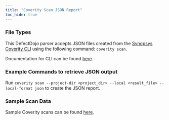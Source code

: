 ```yaml
---
title: "Coverity Scan JSON Report"
toc_hide: true
---
```

### File Types
This DefectDojo parser accepts JSON files created from the [Synopsys Coverity CLI](https://www.synopsys.com/software-integrity/static-analysis-tools-sast/coverity.html) using the following command: `coverity scan`.

Documentation for CLI can be found [here](https://sig-product-docs.synopsys.com/bundle/coverity-docs/page/cli/topics/using_the_coverity_cli.html).

### Example Commands to retrieve JSON output
Run `coverity scan --project-dir <project_dir> --local <result_file> --local-format json` to create the JSON report.

### Sample Scan Data
Sample Coverity scans can be found [here](https://github.com/DefectDojo/django-DefectDojo/tree/master/unittests/scans/coverity_scan).